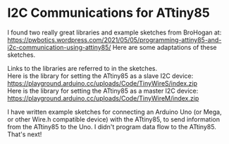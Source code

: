 # I2C Communications for ATtiny85

I found two really great libraries and example sketches from BroHogan at: https://pwbotics.wordpress.com/2021/05/05/programming-attiny85-and-i2c-communication-using-attiny85/
Here are some adaptations of these sketches.

Links to the libraries are referred to in the sketches.<br>
Here is the library for setting the ATtiny85 as a slave I2C device:<br>
https://playground.arduino.cc/uploads/Code/TinyWireS/index.zip<br>
Here is the library for setting the ATtiny85 as a master I2C device:<br>
https://playground.arduino.cc/uploads/Code/TinyWireM/index.zip

I have written example sketches for connecting an Arduino Uno (or Mega, or other Wire.h compatible device) with the ATtiny85, to send information from the ATtiny85 to the Uno.
I didn't program data flow to the ATtiny85. That's next!
